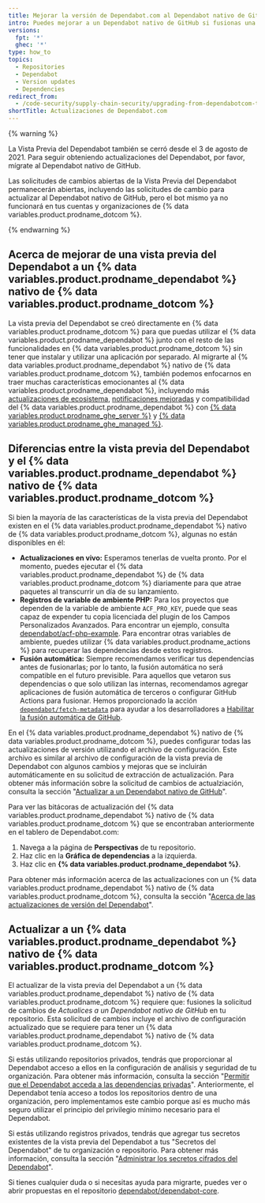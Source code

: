 ```yaml
---
title: Mejorar la versión de Dependabot.com al Dependabot nativo de GitHub
intro: Puedes mejorar a un Dependabot nativo de GitHub si fusionas una solicitud de cambios que permitirá a tus dependencias seguir actualizándose.
versions:
  fpt: '*'
  ghec: '*'
type: how_to
topics:
  - Repositories
  - Dependabot
  - Version updates
  - Dependencies
redirect_from:
  - /code-security/supply-chain-security/upgrading-from-dependabotcom-to-github-native-dependabot
shortTitle: Actualizaciones de Dependabot.com
---
```


{% warning %}

La Vista Previa del Dependabot también se cerró desde el 3 de agosto de 2021. Para seguir obteniendo actualizaciones del Dependabot, por favor, mígrate al Dependabot nativo de GitHub.

Las solicitudes de cambios abiertas de la Vista Previa del Dependabot permanecerán abiertas, incluyendo las solicitudes de cambio para actualizar al Dependabot nativo de GitHub, pero el bot mismo ya no funcionará en tus cuentas y organizaciones de {% data variables.product.prodname_dotcom %}.

{% endwarning %}

## Acerca de mejorar de una vista previa del Dependabot a un {% data variables.product.prodname_dependabot %} nativo de {% data variables.product.prodname_dotcom %}

La vista previa del Dependabot se creó directamente en {% data variables.product.prodname_dotcom %} para que puedas utilizar el {% data variables.product.prodname_dependabot %} junto con el resto de las funcionalidades en {% data variables.product.prodname_dotcom %} sin tener que instalar y utilizar una aplicación por separado. Al migrarte al {% data variables.product.prodname_dependabot %} nativo de {% data variables.product.prodname_dotcom %}, también podemos enfocarnos en traer muchas características emocionantes al {% data variables.product.prodname_dependabot %}, incluyendo más [actualizaciones de ecosistema](https://github.com/github/roadmap/issues/150), [notificaciones mejoradas](https://github.com/github/roadmap/issues/133) y compatibilidad del {% data variables.product.prodname_dependabot %} con [{% data variables.product.prodname_ghe_server %}](https://github.com/github/roadmap/issues/86) y [{% data variables.product.prodname_ghe_managed %}](https://github.com/github/roadmap/issues/135).

## Diferencias entre la vista previa del Dependabot y el {% data variables.product.prodname_dependabot %} nativo de {% data variables.product.prodname_dotcom %}

Si bien la mayoría de las características de la vista previa del Dependabot existen en el {% data variables.product.prodname_dependabot %} nativo de {% data variables.product.prodname_dotcom %}, algunas no están disponibles en él:
- **Actualizaciones en vivo:** Esperamos tenerlas de vuelta pronto. Por el momento, puedes ejecutar el {% data variables.product.prodname_dependabot %} de {% data variables.product.prodname_dotcom %} diariamente para que atrae paquetes al transcurrir un día de su lanzamiento.
- **Registros de variable de ambiente PHP:** Para los proyectos que dependen de la variable de ambiente `ACF_PRO_KEY`, puede que seas capaz de expender tu copia licenciada del plugin de los Campos Personalizados Avanzados. Para encontrar un ejemplo, consulta [dependabot/acf-php-example](https://github.com/dependabot/acf-php-example#readme). Para encontrar otras variables de ambiente, puedes utilizar {% data variables.product.prodname_actions %} para recuperar las dependencias desde estos registros.
- **Fusión automática:** Siempre recomendamos verificar tus dependencias antes de fusionarlas; por lo tanto, la fusión automática no será compatible en el futuro previsible. Para aquellos que vetaron sus dependencias o que solo utilizan las internas, recomendamos agregar aplicaciones de fusión automática de terceros o configurar GitHub Actions para fusionar. Hemos proporcionado la acción [`dependabot/fetch-metadata`](https://github.com/marketplace/actions/fetch-metadata-from-dependabot-prs) para ayudar a los desarrolladores a [Habilitar la fusión automática de GitHub](https://github.com/dependabot/fetch-metadata/#enabling-auto-merge).

En el {% data variables.product.prodname_dependabot %} nativo de {% data variables.product.prodname_dotcom %}, puedes configurar todas las actualizaciones de versión utilizando el archivo de configuración. Este archivo es similar al archivo de configuración de la vista previa de Dependabot con algunos cambios y mejoras que se incluirán automáticamente en su solicitud de extracción de actualización. Para obtener más información sobre la solicitud de cambios de actualziación, consulta la sección "[Actualizar a un Dependabot nativo de GitHub](/code-security/supply-chain-security/upgrading-from-dependabotcom-to-github-native-dependabot#upgrading-to-github-native-dependabot)".

Para ver las bitácoras de actualización del {% data variables.product.prodname_dependabot %} nativo de {% data variables.product.prodname_dotcom %} que se encontraban anteriormente en el tablero de Dependabot.com:

  1. Navega a la página de **Perspectivas** de tu repositorio.
  2. Haz clic en la **Gráfica de dependencias** a la izquierda.
  3. Haz clic en **{% data variables.product.prodname_dependabot %}**.

Para obtener más información acerca de las actualizaciones con un {% data variables.product.prodname_dependabot %} nativo de {% data variables.product.prodname_dotcom %}, consulta la sección "[Acerca de las actualizaciones de versión del Dependabot](/code-security/supply-chain-security/about-dependabot-version-updates)".

## Actualizar a un {% data variables.product.prodname_dependabot %} nativo de {% data variables.product.prodname_dotcom %}

El actualizar de la vista previa del Dependabot a un {% data variables.product.prodname_dependabot %} nativo de {% data variables.product.prodname_dotcom %} requiere que: fusiones la solicitud de cambios de *Actualices a un Dependabot nativo de GitHub* en tu repositorio. Esta solicitud de cambios incluye el archivo de configuración actualizado que se requiere para tener un {% data variables.product.prodname_dependabot %} nativo de {% data variables.product.prodname_dotcom %}.

Si estás utilizando repositorios privados, tendrás que proporcionar al Dependabot acceso a ellos en la configuración de análisis y seguridad de tu organización. Para obtener más información, consulta la sección "[Permitir que el Dependabot acceda a las dependencias privadas](/organizations/keeping-your-organization-secure/managing-security-and-analysis-settings-for-your-organization#allowing-dependabot-to-access-private-dependencies)". Anteriormente, el Dependabot tenía acceso a todos los repositorios dentro de una organización, pero implementamos este cambio porque así es mucho más seguro utilizar el principio del privilegio mínimo necesario para el Dependabot.

Si estás utilizando registros privados, tendrás que agregar tus secretos existentes de la vista previa del Dependabot a tus "Secretos del Dependabot" de tu organización o repositorio. Para obtener más información, consulta la sección "[Administrar los secretos cifrados del Dependabot](/code-security/supply-chain-security/managing-encrypted-secrets-for-dependabot)".

Si tienes cualquier duda o si necesitas ayuda para migrarte, puedes ver o abrir propuestas en el repositorio [dependabot/dependabot-core](https://github.com/dependabot/dependabot-core/issues/new?assignees=%40dependabot%2Fpreview-migration-reviewers&labels=E%3A+preview-migration&template=migration-issue.md&title=).
